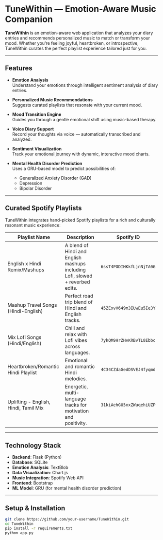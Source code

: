 # TuneWithin — Emotion-Aware Music Companion

**TuneWithin** is an emotion-aware web application that analyzes your diary entries and recommends personalized music to match or transform your mood. Whether you're feeling joyful, heartbroken, or introspective, TuneWithin curates the perfect playlist experience tailored just for you.

---

## Features

- **Emotion Analysis**  
  Understand your emotions through intelligent sentiment analysis of diary entries.

- **Personalized Music Recommendations**  
  Suggests curated playlists that resonate with your current mood.

- **Mood Transition Engine**  
  Guides you through a gentle emotional shift using music-based therapy.

- **Voice Diary Support**  
  Record your thoughts via voice — automatically transcribed and analyzed.

- **Sentiment Visualization**  
  Track your emotional journey with dynamic, interactive mood charts.

- **Mental Health Disorder Prediction**  
  Uses a GRU-based model to predict possibilities of:
  - Generalized Anxiety Disorder (GAD)
  - Depression
  - Bipolar Disorder

---

## Curated Spotify Playlists

TuneWithin integrates hand-picked Spotify playlists for a rich and culturally resonant music experience:

| Playlist Name                             | Description                                                                                     | Spotify ID                      |
|-------------------------------------------|-------------------------------------------------------------------------------------------------|----------------------------------|
| English x Hindi Remix/Mashups             | A blend of Hindi and English mashups including Lofi, slowed + reverbed edits.                   | `6ssT4PODIHKkfLjnNjTA0G`         |
| Mashup Travel Songs (Hindi-English)       | Perfect road trip blend of Hindi and English tracks.                                            | `45ZExvV649m3IUwEu5Ie3Y`         |
| Mix Lofi Songs (Hindi/English)            | Chill and relax with Lofi vibes across languages.                                               | `7ykQM9HrZHvKRBvTL8Ebbc`         |
| Heartbroken/Romantic Hindi Playlist       | Emotional and romantic Hindi melodies.                                                          | `4C34CZdaGedDSVEJ4fyqmd`         |
| Uplifting - English, Hindi, Tamil Mix     | Energetic, multi-language tracks for motivation and positivity.                                 | `31kiAehGU5xxZWuqehiUZP`         |

---

## Technology Stack

- **Backend**: Flask (Python)
- **Database**: SQLite
- **Emotion Analysis**: TextBlob
- **Data Visualization**: Chart.js
- **Music Integration**: Spotify Web API
- **Frontend**: Bootstrap
- **ML Model**: GRU (for mental health disorder prediction)

---

## Setup & Installation

```bash
git clone https://github.com/your-username/TuneWithin.git
cd TuneWithin
pip install -r requirements.txt
python app.py
